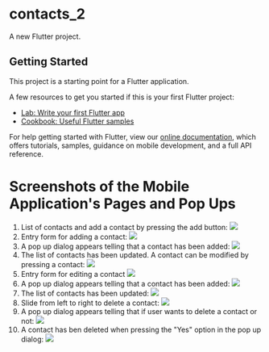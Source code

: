 # contacts_2

A new Flutter project.

## Getting Started

This project is a starting point for a Flutter application.

A few resources to get you started if this is your first Flutter project:

- [Lab: Write your first Flutter app](https://flutter.dev/docs/get-started/codelab)
- [Cookbook: Useful Flutter samples](https://flutter.dev/docs/cookbook)

For help getting started with Flutter, view our
[online documentation](https://flutter.dev/docs), which offers tutorials,
samples, guidance on mobile development, and a full API reference.

# Screenshots of the Mobile Application's Pages and Pop Ups
1. List of contacts and add a contact by pressing the add button:
![](https://github.com/AY2020-2021-CpE-OJT/Alova_Task_004_Cloud_MobileApp/blob/images/Mobile%20App%20Navigation%20Screenshots/1_contactListDisplay.jpg)
2. Entry form for adding a contact:
![](https://github.com/AY2020-2021-CpE-OJT/Alova_Task_004_Cloud_MobileApp/blob/images/Mobile%20App%20Navigation%20Screenshots/2_createContactEntryForm.jpg)
3. A pop up dialog appears telling that a contact has been added:
![](https://github.com/AY2020-2021-CpE-OJT/Alova_Task_004_Cloud_MobileApp/blob/images/Mobile%20App%20Navigation%20Screenshots/3_contactHasBeenAdded.jpg)
4. The list of contacts has been updated. A contact can be modified by pressing a contact:
![](https://github.com/AY2020-2021-CpE-OJT/Alova_Task_004_Cloud_MobileApp/blob/images/Mobile%20App%20Navigation%20Screenshots/4_contactListDisplayUpdated.jpg)
5. Entry form for editing a contact
![](https://github.com/AY2020-2021-CpE-OJT/Alova_Task_004_Cloud_MobileApp/blob/images/Mobile%20App%20Navigation%20Screenshots/5_modifyContact.jpg)
6. A pop up dialog appears telling that a contact has been added:
![](https://github.com/AY2020-2021-CpE-OJT/Alova_Task_004_Cloud_MobileApp/blob/images/Mobile%20App%20Navigation%20Screenshots/6_editContactEntryForm.jpg)
7. The list of contacts has been updated:
![](https://github.com/AY2020-2021-CpE-OJT/Alova_Task_004_Cloud_MobileApp/blob/images/Mobile%20App%20Navigation%20Screenshots/7_contactHasBeenEdited.jpg)
8. Slide from left to right to delete a contact:
![](https://github.com/AY2020-2021-CpE-OJT/Alova_Task_004_Cloud_MobileApp/blob/images/Mobile%20App%20Navigation%20Screenshots/8_slideToDelete.jpg)
9. A pop up dialog appears telling that if user wants to delete a contact or not:
![](https://github.com/AY2020-2021-CpE-OJT/Alova_Task_004_Cloud_MobileApp/blob/images/Mobile%20App%20Navigation%20Screenshots/9_deleteConfirmation.jpg)
10. A contact has ben deleted when pressing the "Yes" option in the pop up dialog:
![](https://github.com/AY2020-2021-CpE-OJT/Alova_Task_004_Cloud_MobileApp/blob/images/Mobile%20App%20Navigation%20Screenshots/10_contactHasBeenDeleted.jpg)

